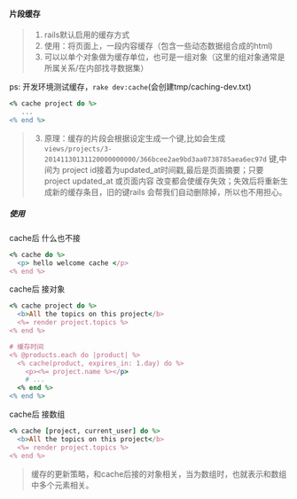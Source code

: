 #### 片段缓存
>1. rails默认启用的缓存方式
>2. 使用：将页面上，一段内容缓存（包含一些动态数据组合成的html)
>3. 可以以单个对象做为缓存单位，也可是一组对象（这里的组对象通常是所属关系/在内部找寻数据集）

ps: 开发环境测试缓存，`rake dev:cache`(会创建tmp/caching-dev.txt)

```ruby
<% cache project do %>
   ...
<% end %>
```
>3. 原理：缓存的片段会根据设定生成一个键,比如会生成 `views/projects/3-20141130131120000000000/366bcee2ae9bd3aa0738785aea6ec97d` 键,中间为 project id接着为updated_at时间戳,最后是页面摘要；只要project updated_at 或页面内容 改变都会使缓存失效；失效后将重新生成新的缓存条目，旧的键rails 会帮我们自动删除掉，所以也不用担心。

##### 使用
cache后 什么也不接
```ruby
<% cache do %>
  <p> hello welcome cache </p>
<% end %>
```

cache后 接对象
```ruby
<% cache project do %>
  <b>All the topics on this project</b>
  <%= render project.topics %>
<% end %>

# 缓存时间
<% @products.each do |product| %>
  <% cache(product, expires_in: 1.day) do %>
    <p><%= project.name %></p>
    # ...
  <% end %>
<% end %>
``` 

cache后 接数组
```ruby
<% cache [project, current_user] do %>
  <b>All the topics on this project</b>
  <%= render project.topics %>
<% end %>
```
>缓存的更新策略，和cache后接的对象相关，当为数组时，也就表示和数组中多个元素相关。
